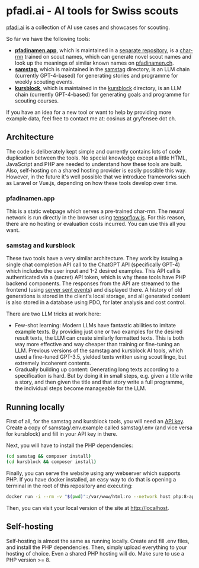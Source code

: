 # pfadi.ai - AI tools for Swiss scouts

[pfadi.ai](https://pfadi.ai) is a collection of AI use cases and showcases for scouting.

So far we have the following tools:

- **[pfadinamen.app](https://pfadinamen.app)**, which is maintained in a [separate repository](https://github.com/carlobeltrame/pfadinamen), is a [char-rnn](http://karpathy.github.io/2015/05/21/rnn-effectiveness/) trained on scout names, which can generate novel scout names and look up the meanings of similar known names on [pfadinamen.ch](https://pfadinamen.ch).
- **[samstag](https://pfadi.ai/samstag)**, which is maintained in the [samstag](https://github.com/carlobeltrame/pfadi.ai/tree/main/samstag) directory, is an LLM chain (currently GPT-4-based) for generating stories and programme for weekly scouting events.
- **[kursblock](https://pfadi.ai/kursblock)**, which is maintained in the [kursblock](https://github.com/carlobeltrame/pfadi.ai/tree/main/kursblock) directory, is an LLM chain (currently GPT-4-based) for generating goals and programme for scouting courses.

If you have an idea for a new tool or want to help by providing more example data, feel free to contact me at: cosinus at gryfensee dot ch.

## Architecture

The code is deliberately kept simple and currently contains lots of code duplication between the tools. No special knowledge except a little HTML, JavaScript and PHP are needed to understand how these tools are built. Also, self-hosting on a shared hosting provider is easily possible this way. However, in the future it's well possible that we introduce frameworks such as Laravel or Vue.js, depending on how these tools develop over time.

### pfadinamen.app

This is a static webpage which serves a pre-trained char-rnn. The neural network is run directly in the browser using [tensorflow.js](https://www.tensorflow.org/js). For this reason, there are no hosting or evaluation costs incurred. You can use this all you want.

### samstag and kursblock

These two tools have a very similar architecture. They work by issuing a single chat completion API call to the ChatGPT API (specifically GPT-4) which includes the user input and 1-2 desired examples. This API call is authenticated via a (secret) API token, which is why these tools have PHP backend components. The responses from the API are streamed to the frontend (using [server sent events](https://developer.mozilla.org/en-US/docs/Web/API/Server-sent_events/Using_server-sent_events)) and displayed there. A history of old generations is stored in the client's local storage, and all generated content is also stored in a database using PDO, for later analysis and cost control.

There are two LLM tricks at work here:
- Few-shot learning: Modern LLMs have fantastic abilities to imitate example texts. By providing just one or two examples for the desired result texts, the LLM can create similarly formatted texts. This is both way more effective and way cheaper than training or fine-tuning an LLM. Previous versions of the samstag and kursblock AI tools, which used a fine-tuned GPT-3.5, yielded texts written using scout lingo, but extremely incoherent contents.
- Gradually building up content: Generating long texts according to a specification is hard. But by doing it in small steps, e.g. given a title write a story, and then given the title and that story write a full programme, the individual steps become manageable for the LLM.

## Running locally

First of all, for the samstag and kursblock tools, you will need an [API key](https://help.openai.com/en/articles/4936850-where-do-i-find-my-api-key). Create a copy of samstag/.env.example called samstag/.env (and vice versa for kursblock) and fill in your API key in there.

Next, you will have to install the PHP dependencies:
```bash
(cd samstag && composer install)
(cd kursblock && composer install)
```

Finally, you can serve the website using any webserver which supports PHP. If you have docker installed, an easy way to do that is opening a terminal in the root of this repository and executing:
```bash
docker run -i --rm -v "$(pwd)":/var/www/html:ro --network host php:8-apache
```

Then, you can visit your local version of the site at [http://localhost](http://localhost).

## Self-hosting

Self-hosting is almost the same as running locally. Create and fill .env files, and install the PHP dependencies. Then, simply upload everything to your hosting of choice. Even a shared PHP hosting will do. Make sure to use a PHP version >= 8.
